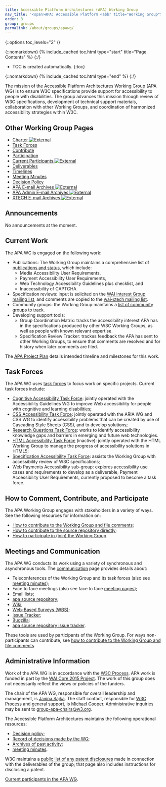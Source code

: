 ```yaml
---
title: Accessible Platform Architectures (APA) Working Group
nav_title: '<span>APA: Accessible Platform <abbr title="Working Group">WG</abbr></span>'
order: 3
group: groups
permalink: /about/groups/apawg/
---
```


{::options toc_levels="2" /}

{::nomarkdown}
{% include_cached toc.html type="start" title="Page Contents" %}
{:/}

-   TOC is created automatically.
{:toc}

{::nomarkdown}
{% include_cached toc.html type="end" %}
{:/}

The mission of the Accessible Platform Architectures Working Group (APA
WG) is to ensure W3C specifications provide support for accessibility to
people with disabilities. The group advances this mission through review
of W3C specifications, development of technical support materials,
collaboration with other Working Groups, and coordination of harmonized
accessibility strategies within W3C.

## Other Working Group Pages

-   [Charter ![External](//www.w3.org/Icons/tr.png)](/WAI/APA/charter)
-   [Task Forces](https://www.w3.org/WAI/APA/task-forces)
-   [Contribute](https://www.w3.org/WAI/APA/contribute)
-   [Participation](https://www.w3.org/WAI/APA/participation)
-   [Current Participants ![External](//www.w3.org/Icons/tr.png)](/2000/09/dbwg/details?group=83907&public=1)
-   [Deliverables](https://www.w3.org/WAI/APA/deliverables)
-   [Timelines](https://www.w3.org/WAI/APA/project)
-   [Meeting Minutes](https://www.w3.org/WAI/APA/minutes)
-   [Decision Policy](https://www.w3.org/WAI/APA/decision-policy)
-   [APA E-mail Archives ![External](//www.w3.org/Icons/tr.png)](https://lists.w3.org/Archives/Public/public-apa/)
-   [APA Admin E-mail Archives ![External](//www.w3.org/Icons/tr.png)](https://lists.w3.org/Archives/Public/public-apa-admin/)
-   [XTECH E-mail Archives ![External](//www.w3.org/Icons/tr.png)](http://lists.w3.org/Archives/Public/wai-xtech/)

## Announcements

No announcements at the moment.

## Current Work

The APA WG is engaged on the following work:

-   Publications: The Working Group maintains a comprehensive list of
    [publications and status](https://www.w3.org/WAI/APA/deliverables), which include:
    -   Media Accessibility User Requirements,
    -   Payment Accessibility User Requirements,
    -   Web Technology Accessibility Guidelines plus checklist, and
    -   Inaccessibility of CAPTCHA.
-   Specification reviews: input is solicited on the [WAI Interest Group
    mailing list](http://lists.w3.org/Archives/Public/w3c-wai-ig/), and
    comments are copied to the [wai-xtech mailing
    list](https://lists.w3.org/Archives/Public/wai-xtech/).
-   Community groups: the Working Group maintains a [list of community
    groups to
    track](https://www.w3.org/WAI/PF/wiki/Spec_Review/Community_Groups).
-   Developing support tools:
    -   Group Coordination Matrix: tracks the accessibility interest APA
        has in the specifications produced by other W3C Working Groups,
        as well as people with known relevant expertise.
    -   Specification Review Tracker: trackes feedback the APA has sent
        to other Working Groups, to ensure that comments are resolved
        and for history when later comments are filed.

The [APA Project Plan](https://www.w3.org/WAI/APA/project) details intended timeline and milestones
for this work.

## Task Forces

The APA WG uses [task forces](https://www.w3.org/WAI/APA/task-forces) to focus work on specific
projects. Current task forces include:

-   [Cognitive Accessibility Task Force](/WAI/PF/cognitive-a11y-tf/):
    jointly operated with the Accessibility Guidelines WG to improve Web
    accessibility for people with cognitive and learning disabilities;
-   [CSS Accessibility Task Force](https://www.w3.org/WAI/APA/task-forces/css-a11y/): jointly
    operated with the ARIA WG and CSS WG to identify accessibility
    problems that can be created by use of Cascading Style Sheets (CSS),
    and to develop solutions;
-   [Research Questions Task Force](https://www.w3.org/WAI/APA/task-forces/research-questions/):
    works to identify accessibility knowledge gaps and barriers in
    emerging and future web technologies.
-   [HTML Accessibility Task Force](/WAI/PF/html-task-force) (inactive):
    jointly operated with the HTML Working Group to manage the progress
    of accessibility solutions in HTML5;
-   [Specification Accessibility Task
    Force](/WAI/PF/Group/spec-review-tf): assists the Working Group with
    accessibility review of W3C specifications;
-   Web Payments Accessibility sub-group: explores accessibility use
    cases and requirements to develop as a deliverable, Payment
    Accessibility User Requirements, currently proposed to become a task
    force.

## How to Comment, Contribute, and Participate

The APA Working Group engages with stakeholders in a variety of ways.
See the following resources for information on:

-   [How to contribute to the Working Group and file
    comments](contribute);
-   [How to contribute to the source repository
    directly](https://github.com/w3c/apa/);
-   [How to participate in (join) the Working Group](participation).

## Meetings and Communication

The APA WG conducts its work using a variety of synchronous and
asynchronous tools. The [communication](https://www.w3.org/WAI/APA/communication) page provides
details about:

-   Teleconferences of the Working Group and its task forces (also see
    [meeting minutes](https://www.w3.org/WAI/APA/minutes));
-   Face to face meetings (also see face to face [meeting
    pages](wiki/Meetings));
-   Email lists;
-   [apa source repository](https://github.com/w3c/apa/);
-   [Wiki](wiki/);
-   [Web-Based Surveys (WBS)](/2002/09/wbs/83907/);
-   [Issue Tracker](https://www.w3.org/WAI/APA/track/);
-   [Bugzilla](https://www.w3.org/Bugs/Public/);
-   [apa source repository issue
    tracker](https://github.com/w3c/apa/issues).

These tools are used by participants of the Working Group. For ways
non-participants can contribute, see [how to contribute to the Working
Group and file comments](contribute).

## Administrative Information

Work of the APA WG is in accordance with the [W3C
Process](http://www.w3.org/2015/Process-20150901/). APA work is funded
in part by the [WAI Core 2015 Project](http://www.w3.org/WAI/Core2015/).
The work of this group does not necessarily reflect the views or
policies of the funders.

The chair of the APA WG, responsible for overall leadership and
management, is [Janina Sajka](mailto:janina@rednote.net). The staff
contact, responsible for [W3C
Process](http://www.w3.org/Consortium/Process/) and general support, is
[Michael Cooper](http://www.w3.org/People/cooper/). Administrative
inquiries may be sent to <group-apa-chairs@w3.org>.

The Accessible Platform Architectures maintains the following
operational resources:

-   [Decision policy](decision-policy);
-   [Record of decisions made by the WG](wiki/Decisions);
-   [Archives of past activity](archive);
-   [meeting minutes](minutes).

W3C maintains a [public list of any patent
disclosures](http://www.w3.org/2004/01/pp-impl/83907/status) made in
connection with the deliverables of the group; that page also includes
instructions for disclosing a patent.

[Current participants in the APA
WG](https://www.w3.org/2000/09/dbwg/details?group=83907&amp;public=1).